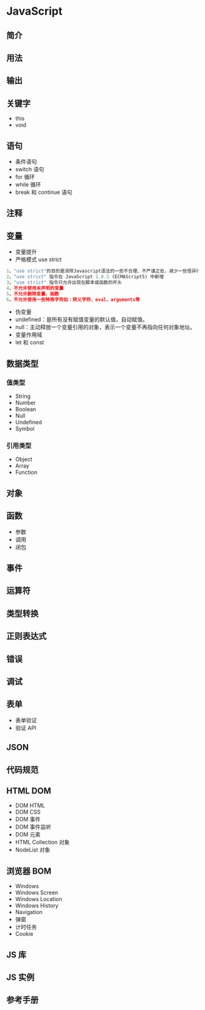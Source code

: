 # JavaScript

## 简介

## 用法

## 输出

## 关键字

- this
- void

## 语句

- 条件语句
- switch 语句
- for 循环
- while 循环
- break 和 continue 语句

## 注释

## 变量

- 变量提升
- 严格模式 use strict

```js
1、"use strict"的目的是消除Javascript语法的一些不合理、不严谨之处，减少一些怪异行为
2、"use strict" 指令在 JavaScript 1.8.5 (ECMAScript5) 中新增
3、"use strict" 指令只允许出现在脚本或函数的开头
4、不允许使用未声明的变量
5、不允许删除变量、函数
6、不允许使用一些特殊字符如：转义字符、eval、arguments等
```

- 伪变量
- undefined：是所有没有赋值变量的默认值，自动赋值。
- null：主动释放一个变量引用的对象，表示一个变量不再指向任何对象地址。
- 变量作用域
- let 和 const

## 数据类型

### 值类型

- String
- Number
- Boolean
- Null
- Undefined
- Symbol

### 引用类型

- Object
- Array
- Function

## 对象

## 函数

- 参数
- 调用
- 闭包

## 事件

## 运算符

## 类型转换

## 正则表达式

## 错误

## 调试

## 表单

- 表单验证
- 验证 API

## JSON

## 代码规范

## HTML DOM

- DOM HTML
- DOM CSS
- DOM 事件
- DOM 事件监听
- DOM 元素
- HTML Collection 对象
- NodeList 对象

## 浏览器 BOM

- Windows
- Windows Screen
- Windows Location
- Windows History
- Navigation
- 弹窗
- 计时任务
- Cookie

## JS 库

## JS 实例

## 参考手册
